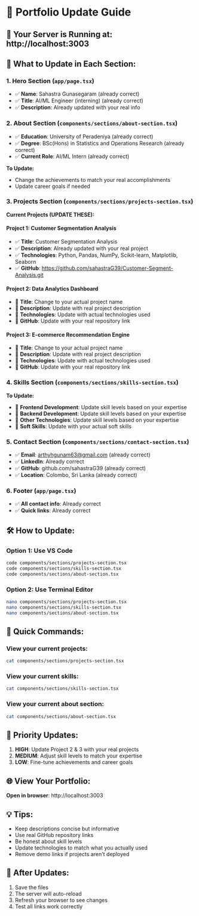 # 🚀 Portfolio Update Guide

## 📍 Your Server is Running at: http://localhost:3003

## 🔴 What to Update in Each Section:

### 1. **Hero Section** (`app/page.tsx`)
- ✅ **Name**: Sahastra Gunasegaram (already correct)
- ✅ **Title**: AI/ML Engineer (interning) (already correct)
- ✅ **Description**: Already updated with your real info

### 2. **About Section** (`components/sections/about-section.tsx`)
- ✅ **Education**: University of Peradeniya (already correct)
- ✅ **Degree**: BSc(Hons) in Statistics and Operations Research (already correct)
- ✅ **Current Role**: AI/ML Intern (already correct)

**To Update:**
- Change the achievements to match your real accomplishments
- Update career goals if needed

### 3. **Projects Section** (`components/sections/projects-section.tsx`)
**Current Projects (UPDATE THESE):**

#### Project 1: Customer Segmentation Analysis
- ✅ **Title**: Customer Segmentation Analysis
- ✅ **Description**: Already updated with your real project
- ✅ **Technologies**: Python, Pandas, NumPy, Scikit-learn, Matplotlib, Seaborn
- ✅ **GitHub**: https://github.com/sahastraG39/Customer-Segment-Analysis.git

#### Project 2: Data Analytics Dashboard
- 🔴 **Title**: Change to your actual project name
- 🔴 **Description**: Update with real project description
- 🔴 **Technologies**: Update with actual technologies used
- 🔴 **GitHub**: Update with your real repository link

#### Project 3: E-commerce Recommendation Engine
- 🔴 **Title**: Change to your actual project name
- 🔴 **Description**: Update with real project description
- 🔴 **Technologies**: Update with actual technologies used
- 🔴 **GitHub**: Update with your real repository link

### 4. **Skills Section** (`components/sections/skills-section.tsx`)
**To Update:**
- 🔴 **Frontend Development**: Update skill levels based on your expertise
- 🔴 **Backend Development**: Update skill levels based on your expertise
- 🔴 **Other Technologies**: Update skill levels based on your expertise
- 🔴 **Soft Skills**: Update with your actual soft skills

### 5. **Contact Section** (`components/sections/contact-section.tsx`)
- ✅ **Email**: arthyhgunam63@gmail.com (already correct)
- ✅ **LinkedIn**: Already correct
- ✅ **GitHub**: github.com/sahastraG39 (already correct)
- ✅ **Location**: Colombo, Sri Lanka (already correct)

### 6. **Footer** (`app/page.tsx`)
- ✅ **All contact info**: Already correct
- ✅ **Quick links**: Already correct

## 🛠️ How to Update:

### Option 1: Use VS Code
```bash
code components/sections/projects-section.tsx
code components/sections/skills-section.tsx
code components/sections/about-section.tsx
```

### Option 2: Use Terminal Editor
```bash
nano components/sections/projects-section.tsx
nano components/sections/skills-section.tsx
nano components/sections/about-section.tsx
```

## 📝 Quick Commands:

### View your current projects:
```bash
cat components/sections/projects-section.tsx
```

### View your current skills:
```bash
cat components/sections/skills-section.tsx
```

### View your current about section:
```bash
cat components/sections/about-section.tsx
```

## 🎯 Priority Updates:

1. **HIGH**: Update Project 2 & 3 with your real projects
2. **MEDIUM**: Adjust skill levels to match your expertise
3. **LOW**: Fine-tune achievements and career goals

## 🌐 View Your Portfolio:
**Open in browser**: http://localhost:3003

## 💡 Tips:
- Keep descriptions concise but informative
- Use real GitHub repository links
- Be honest about skill levels
- Update technologies to match what you actually used
- Remove demo links if projects aren't deployed

## 🔄 After Updates:
1. Save the files
2. The server will auto-reload
3. Refresh your browser to see changes
4. Test all links work correctly

